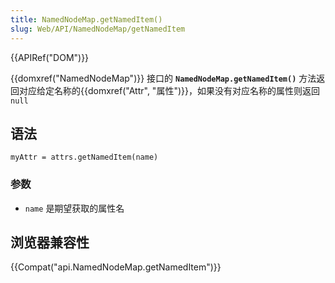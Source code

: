 ```yaml
---
title: NamedNodeMap.getNamedItem()
slug: Web/API/NamedNodeMap/getNamedItem
---
```


{{APIRef("DOM")}}

{{domxref("NamedNodeMap")}} 接口的 **`NamedNodeMap.getNamedItem()`** 方法返回对应给定名称的{{domxref("Attr", "属性")}}，如果没有对应名称的属性则返回 `null`

## 语法

```plain
myAttr = attrs.getNamedItem(name)
```

### 参数

- `name` 是期望获取的属性名

## 浏览器兼容性

{{Compat("api.NamedNodeMap.getNamedItem")}}
